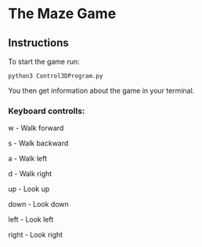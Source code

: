 # The Maze Game
## Instructions
To start the game run:

```python3 Control3DProgram.py```

You then get information about the game in your terminal.


### Keyboard controlls:
w - Walk forward

s - Walk backward

a - Walk left

d - Walk right

up - Look up

down - Look down

left - Look left

right - Look right

